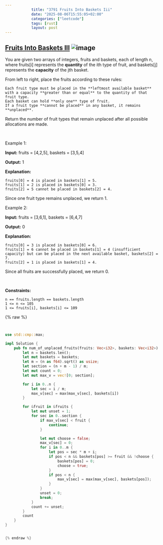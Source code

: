 ```yaml
---
            title: "3791 Fruits Into Baskets Iii"
            date: "2025-08-06T15:55:05+02:00"
            categories: ["leetcode"]
            tags: [rust]
            layout: post
---
```

            
## [Fruits Into Baskets III](https://leetcode.com/problems/fruits-into-baskets-iii) ![image](https://img.shields.io/badge/Difficulty-Medium-orange)

You are given two arrays of integers, fruits and baskets, each of length n, where fruits[i] represents the **quantity** of the ith type of fruit, and baskets[j] represents the **capacity** of the jth basket.

From left to right, place the fruits according to these rules:

	Each fruit type must be placed in the **leftmost available basket** with a capacity **greater than or equal** to the quantity of that fruit type.
	Each basket can hold **only one** type of fruit.
	If a fruit type **cannot be placed** in any basket, it remains **unplaced**.

Return the number of fruit types that remain unplaced after all possible allocations are made.

 

Example 1:

**Input:** fruits = [4,2,5], baskets = [3,5,4]

**Output:** 1

**Explanation:**

	fruits[0] = 4 is placed in baskets[1] = 5.
	fruits[1] = 2 is placed in baskets[0] = 3.
	fruits[2] = 5 cannot be placed in baskets[2] = 4.

Since one fruit type remains unplaced, we return 1.

Example 2:

**Input:** fruits = [3,6,1], baskets = [6,4,7]

**Output:** 0

**Explanation:**

	fruits[0] = 3 is placed in baskets[0] = 6.
	fruits[1] = 6 cannot be placed in baskets[1] = 4 (insufficient capacity) but can be placed in the next available basket, baskets[2] = 7.
	fruits[2] = 1 is placed in baskets[1] = 4.

Since all fruits are successfully placed, we return 0.

 

**Constraints:**

	n == fruits.length == baskets.length
	1 <= n <= 105
	1 <= fruits[i], baskets[i] <= 109

{% raw %}


````rust


use std::cmp::max;

impl Solution {
    pub fn num_of_unplaced_fruits(fruits: Vec<i32>, baskets: Vec<i32>) -> i32 {
        let n = baskets.len();
        let mut baskets = baskets;
        let m = (n as f64).sqrt() as usize;
        let section = (n + m - 1) / m;
        let mut count = 0;
        let mut max_v = vec![0; section];

        for i in 0..n {
            let sec = i / m;
            max_v[sec] = max(max_v[sec], baskets[i])
        }

        for &fruit in &fruits {
            let mut unset = 1;
            for sec in 0..section {
                if max_v[sec] < fruit {
                    continue;
                }

                let mut choose = false;
                max_v[sec] = 0;
                for i in 0..m {
                    let pos = sec * m + i;
                    if pos < n && baskets[pos] >= fruit && !choose {
                        baskets[pos] = 0;
                        choose = true;
                    }
                    if pos < n {
                        max_v[sec] = max(max_v[sec], baskets[pos]);
                    }
                }
                unset = 0;
                break;
            }
            count += unset;
        }
        count
    }
}


{% endraw %}
